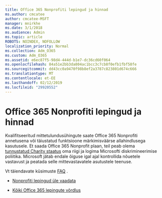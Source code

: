 ```yaml
---
title: Office 365 Nonprofiti lepingud ja hinnad
ms.author: cmcatee
author: cmcatee-MSFT
manager: mnirkhe
ms.date: 3/1/2018
ms.audience: Admin
ms.topic: article
ROBOTS: NOINDEX, NOFOLLOW
localization_priority: Normal
ms.collection: Adm_O365
ms.custom: Adm_O365
ms.assetid: e6ec87f5-98d4-444d-b1e7-dc36cd60f064
ms.openlocfilehash: 84a51e2bb3da804ac1bcc3c7cb8f0efb1fbf58fe
ms.sourcegitcommit: dd43cc0a9470f98b8ef2a3787c823801d674c666
ms.translationtype: MT
ms.contentlocale: et-EE
ms.lasthandoff: 02/12/2019
ms.locfileid: "29920552"
---
```

# <a name="office-365-for-nonprofit-plans-and-pricing"></a>Office 365 Nonprofiti lepingud ja hinnad

Kvalifitseeritud mittetulundusühingute saate Office 365 Nonprofiti annetusena või täiustatud funktsioone märkimisväärse allahindlusega kasutusele. Et saada Office 365 Nonprofit plaan, teil peab olema [tunnustatud Charity staatus](https://go.microsoft.com/fwlink/p/?LinkID=330253) oma riigi ja logima Microsofti diskrimineerimise poliitika. Microsoft jätab endale õiguse igal ajal kontrollida nõuetele vastavust ja peatada selle mittevastavatele asutustele teenuse. 
  
Vt täiendavate küsimuste [FAQ](https://products.office.com/nonprofit/office-365-nonprofit) . 
  
- [Nonprofiti lepingud üle vaadata](https://products.office.com/nonprofit/office-365-nonprofit-plans-and-pricing?tab=1)
    
- [Kõiki Office 365 lepingute võrdlus](https://products.office.com/business/compare-more-office-365-for-business-plans)
    

